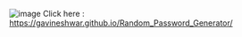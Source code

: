 ![image](https://github.com/GAVINESHWAR/Random_Password_Generator/assets/124431955/e54b91db-b2c0-4e8a-a3f0-6244123a724c)
Click here : https://gavineshwar.github.io/Random_Password_Generator/
